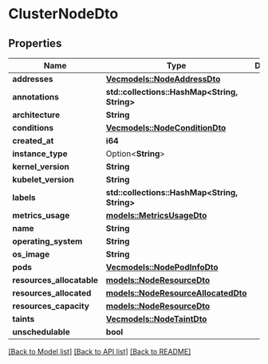# ClusterNodeDto

## Properties

Name | Type | Description | Notes
------------ | ------------- | ------------- | -------------
**addresses** | [**Vec<models::NodeAddressDto>**](NodeAddressDto.md) |  | 
**annotations** | **std::collections::HashMap<String, String>** |  | 
**architecture** | **String** |  | 
**conditions** | [**Vec<models::NodeConditionDto>**](NodeConditionDto.md) |  | 
**created_at** | **i64** |  | 
**instance_type** | Option<**String**> |  | [optional]
**kernel_version** | **String** |  | 
**kubelet_version** | **String** |  | 
**labels** | **std::collections::HashMap<String, String>** |  | 
**metrics_usage** | [**models::MetricsUsageDto**](MetricsUsageDto.md) |  | 
**name** | **String** |  | 
**operating_system** | **String** |  | 
**os_image** | **String** |  | 
**pods** | [**Vec<models::NodePodInfoDto>**](NodePodInfoDto.md) |  | 
**resources_allocatable** | [**models::NodeResourceDto**](NodeResourceDto.md) |  | 
**resources_allocated** | [**models::NodeResourceAllocatedDto**](NodeResourceAllocatedDto.md) |  | 
**resources_capacity** | [**models::NodeResourceDto**](NodeResourceDto.md) |  | 
**taints** | [**Vec<models::NodeTaintDto>**](NodeTaintDto.md) |  | 
**unschedulable** | **bool** |  | 

[[Back to Model list]](../README.md#documentation-for-models) [[Back to API list]](../README.md#documentation-for-api-endpoints) [[Back to README]](../README.md)


